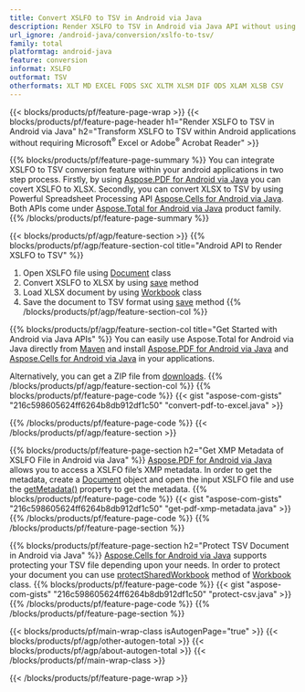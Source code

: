 ```yaml
---
title: Convert XSLFO to TSV in Android via Java
description: Render XSLFO to TSV in Android via Java API without using Microsoft Excel or Adobe Reader
url_ignore: /android-java/conversion/xslfo-to-tsv/
family: total
platformtag: android-java
feature: conversion
informat: XSLFO
outformat: TSV
otherformats: XLT MD EXCEL FODS SXC XLTM XLSM DIF ODS XLAM XLSB CSV
---
```

{{< blocks/products/pf/feature-page-wrap >}}
{{< blocks/products/pf/feature-page-header h1="Render XSLFO to TSV in Android via Java" h2="Transform XSLFO to TSV within Android applications without requiring Microsoft<sup>&reg;</sup> Excel or Adobe<sup>&reg;</sup> Acrobat Reader" >}}

{{% blocks/products/pf/feature-page-summary %}}
You can integrate XSLFO to TSV conversion feature within your android applications in two step process. Firstly, by using [Aspose.PDF for Android via Java](https://products.aspose.com/pdf/android-java/) you can covert XSLFO to XLSX. Secondly, you can convert XLSX to TSV by using Powerful Spreadsheet Processing API [Aspose.Cells for Android via Java](https://products.aspose.com/cells/android-java/). Both APIs come under [Aspose.Total for Android via Java](https://products.aspose.com/total/android-java/) product family.
{{% /blocks/products/pf/feature-page-summary  %}}

{{< blocks/products/pf/agp/feature-section >}}
{{% blocks/products/pf/agp/feature-section-col title="Android API to Render XSLFO to TSV" %}}
1. Open XSLFO file using [Document](https://reference.aspose.com/pdf/java/com.aspose.pdf/Document) class
2. Convert XSLFO to XLSX by using [save](https://reference.aspose.com/pdf/java/com.aspose.pdf/Document#save-java.lang.String-com.aspose.pdf.SaveOptions-) method
3. Load XLSX document by using [Workbook](https://reference.aspose.com/cells/java/com.aspose.cells/Workbook) class
4. Save the document to TSV format using [save](https://reference.aspose.com/cells/java/com.aspose.cells/workbook#save(java.lang.String,%20com.aspose.cells.SaveOptions)) method
{{% /blocks/products/pf/agp/feature-section-col %}}

{{% blocks/products/pf/agp/feature-section-col title="Get Started with Android via Java APIs" %}}
You can easily use Aspose.Total for Android via Java directly from [Maven](https://releases.aspose.com/total/java/) and install [Aspose.PDF for Android via Java](https://docs.aspose.com/pdf/androidjava/installation/) and [Aspose.Cells for Android via Java](https://docs.aspose.com/cells/java/aspose-cells-for-android-via-java-installation/) in your applications.

Alternatively, you can get a ZIP file from [downloads](https://releases.aspose.com/total/androidjava).
{{% /blocks/products/pf/agp/feature-section-col %}}
{{% blocks/products/pf/feature-page-code %}}
{{< gist "aspose-com-gists" "216c598605624ff6264b8db912df1c50" "convert-pdf-to-excel.java" >}}

{{% /blocks/products/pf/feature-page-code %}}
{{< /blocks/products/pf/agp/feature-section >}}

{{% blocks/products/pf/feature-page-section  h2="Get XMP Metadata of XSLFO File in Android via Java" %}}
 [Aspose.PDF for Android via Java](https://products.aspose.com/pdf/android-java/) allows you to access a XSLFO file’s XMP metadata. In order to get the metadata, create a [Document](https://reference.aspose.com/pdf/java/com.aspose.pdf/Document) object and open the input XSLFO file and use the [getMetadata()](https://reference.aspose.com/pdf/java/com.aspose.pdf/Document#getMetadata--) property to get the metadata.
{{% blocks/products/pf/feature-page-code %}}
{{< gist "aspose-com-gists" "216c598605624ff6264b8db912df1c50" "get-pdf-xmp-metadata.java" >}}
{{% /blocks/products/pf/feature-page-code  %}}
{{% /blocks/products/pf/feature-page-section %}}

{{% blocks/products/pf/feature-page-section  h2="Protect TSV Document in Android via  Java" %}}
  [Aspose.Cells for Android via Java](https://products.aspose.com/cells/android-java/) supports protecting your TSV file depending upon your needs. In order to protect your document you can use [protectSharedWorkbook](https://reference.aspose.com/cells/java/com.aspose.cells/workbook#protectSharedWorkbook(java.lang.String)) method  of [Workbook](https://reference.aspose.com/cells/java/com.aspose.cells/Workbook) class. 
{{% blocks/products/pf/feature-page-code %}}
{{< gist "aspose-com-gists" "216c598605624ff6264b8db912df1c50" "protect-csv.java" >}}
{{% /blocks/products/pf/feature-page-code  %}}
{{% /blocks/products/pf/feature-page-section %}}

{{< blocks/products/pf/main-wrap-class isAutogenPage="true" >}}
{{< blocks/products/pf/agp/other-autogen-total >}}
{{< blocks/products/pf/agp/about-autogen-total >}}
{{< /blocks/products/pf/main-wrap-class >}}

{{< /blocks/products/pf/feature-page-wrap >}}